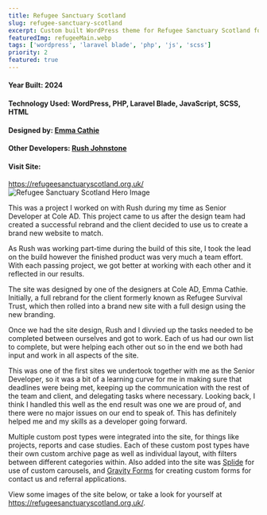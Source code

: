 ```yaml
---
title: Refugee Sanctuary Scotland
slug: refugee-sanctuary-scotland
excerpt: Custom built WordPress theme for Refugee Sanctuary Scotland for a complete site overhaul in line with their new branding, with a focus on accessibility and user experience.
featuredImg: refugeeMain.webp
tags: ['wordpress', 'laravel blade', 'php', 'js', 'scss']
priority: 2
featured: true
---
```


<div class='project__details'>
    <div class='project__details__left'>
        <h4><span>Year Built:</span> 2024</h4>
        <h4><span>Technology Used:</span> WordPress, PHP, Laravel Blade, JavaScript, SCSS, HTML</h4>
    </div>
    <div class='project__details__right'>
        <h4><span>Designed by:</span> <a href='https://www.emmacathiedesign.co.uk/' target="_blank">Emma Cathie</a></h4>
        <h4><span>Other Developers:</span> <a href='https://rush.computer/' target='_blank'>Rush Johnstone</a></h4>
    </div>
</div>

<div class='site-link'>
    <h4>Visit Site: </h4>
    <a href='https://refugeesanctuaryscotland.org.uk/' target='_blank' rel='noopener noreferrer'>https://refugeesanctuaryscotland.org.uk/</a>
</div>

<img class='heroImg' src='./projectImages/refugeeMain.webp' alt='Refugee Sanctuary Scotland Hero Image'>

This was a project I worked on with Rush during my time as Senior Developer at Cole AD. This project came to us after the design team had created a successful rebrand and the client decided to use us to create a brand new website to match.

As Rush was working part-time during the build of this site, I took the lead on the build however the finished product was very much a team effort. With each passing project, we got better at working with each other and it reflected in our results.

The site was designed by one of the designers at Cole AD, Emma Cathie. Initially, a full rebrand for the client formerly known as Refugee Survival Trust, which then rolled into a brand new site with a full design using the new branding.

Once we had the site design, Rush and I divvied up the tasks needed to be completed between ourselves and got to work. Each of us had our own list to complete, but were helping each other out so in the end we both had input and work in all aspects of the site.

This was one of the first sites we undertook together with me as the Senior Developer, so it was a bit of a learning curve for me in making sure that deadlines were being met, keeping up the communication with the rest of the team and client, and delegating tasks where necessary. Looking back, I think I handled this well as the end result was one we are proud of, and there were no major issues on our end to speak of. This has definitely helped me and my skills as a developer going forward.

Multiple custom post types were integrated into the site, for things like projects, reports and case studies. Each of these custom post types have their own custom archive page as well as individual layout, with filters between different categories within. Also added into the site was <a href='https://splidejs.com/' target='_blank'>Splide</a> for use of custom carousels, and <a href='https://www.gravityforms.com/' target='_blank'>Gravity Forms</a> for creating custom forms for contact us and referral applications.

View some images of the site below, or take a look for yourself at <a href='https://refugeesanctuaryscotland.org.uk/' target='_blank' rel='noopener noreferrer'>https://refugeesanctuaryscotland.org.uk/</a>.
